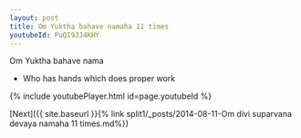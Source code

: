 ```yaml
---
layout: post
title: Om Yuktha bahave namaha 11 times
youtubeId: PuQI9JJ4KHY
---
```

 
 
Om Yuktha bahave nama 
 
 -  Who has hands which does proper work 
 
  
 
  
 
 
 
 
 
 


{% include youtubePlayer.html id=page.youtubeId %}
 
[Next]({{ site.baseurl }}{% link  split1/_posts/2014-08-11-Om divi suparvana devaya namaha 11 times.md%})
 
